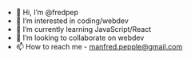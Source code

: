 - 👋 Hi, I’m @fredpep
- 👀 I’m interested in coding/webdev
- 🌱 I’m currently learning JavaScript/React
- 💞️ I’m looking to collaborate on webdev
- 📫 How to reach me - manfred.pepple@gmail.com

<!---
fredpep/fredpep is a ✨ special ✨ repository because its `README.md` (this file) appears on your GitHub profile.
You can click the Preview link to take a look at your changes.
--->
